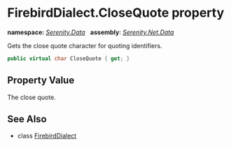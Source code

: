 # FirebirdDialect.CloseQuote property
**namespace:** *[Serenity.Data](../../README.md#serenity.data-namespace)*   **assembly**: *[Serenity.Net.Data](../../README.md)*

Gets the close quote character for quoting identifiers.

```csharp
public virtual char CloseQuote { get; }
```

## Property Value

The close quote.

## See Also

* class [FirebirdDialect](../FirebirdDialect.md)